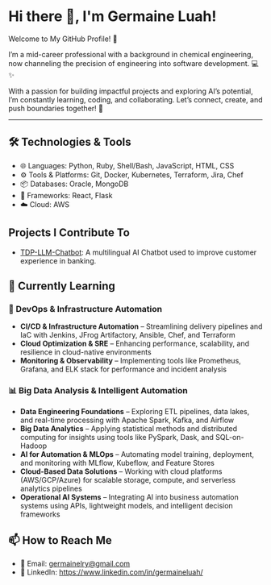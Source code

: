 # Hi there 👋, I'm Germaine Luah!

Welcome to My GitHub Profile! 👋

I’m a mid-career professional with a background in chemical engineering, now channeling the precision of engineering into software development. 💻 ✨

With a passion for building impactful projects and exploring AI’s potential, I’m constantly learning, coding, and collaborating. Let’s connect, create, and push boundaries together! 🚀

---

## 🛠️ Technologies & Tools
- 🌐 Languages: Python, Ruby, Shell/Bash, JavaScript, HTML, CSS
- ⚙️ Tools & Platforms: Git, Docker, Kubernetes, Terraform, Jira, Chef
- 📦 Databases: Oracle, MongoDB
- 🧪 Frameworks: React, Flask
- ☁️ Cloud: AWS

## Projects I Contribute To

- [TDP-LLM-Chatbot](https://github.com/KevinTan1203/TDP-LLM-Chatbot.git): A multilingual AI Chatbot used to improve customer experience in banking.

## 🌱 Currently Learning 

### 🚀 DevOps & Infrastructure Automation
- **CI/CD & Infrastructure Automation** – Streamlining delivery pipelines and IaC with Jenkins, JFrog Artifactory, Ansible, Chef, and Terraform  
- **Cloud Optimization & SRE** – Enhancing performance, scalability, and resilience in cloud-native environments  
- **Monitoring & Observability** – Implementing tools like Prometheus, Grafana, and ELK stack for performance and incident analysis

### 📊 Big Data Analysis & Intelligent Automation
- **Data Engineering Foundations** – Exploring ETL pipelines, data lakes, and real-time processing with Apache Spark, Kafka, and Airflow  
- **Big Data Analytics** – Applying statistical methods and distributed computing for insights using tools like PySpark, Dask, and SQL-on-Hadoop  
- **AI for Automation & MLOps** – Automating model training, deployment, and monitoring with MLflow, Kubeflow, and Feature Stores  
- **Cloud-Based Data Solutions** – Working with cloud platforms (AWS/GCP/Azure) for scalable storage, compute, and serverless analytics pipelines  
- **Operational AI Systems** – Integrating AI into business automation systems using APIs, lightweight models, and intelligent decision frameworks 

## 📫 How to Reach Me
- 📧 Email: germainelry@gmail.com
- 💼 LinkedIn: https://www.linkedin.com/in/germaineluah/
<!---
germainelry/germainelry is a ✨ special ✨ repository because its `README.md` (this file) appears on your GitHub profile.
You can click the Preview link to take a look at your changes.
--->

